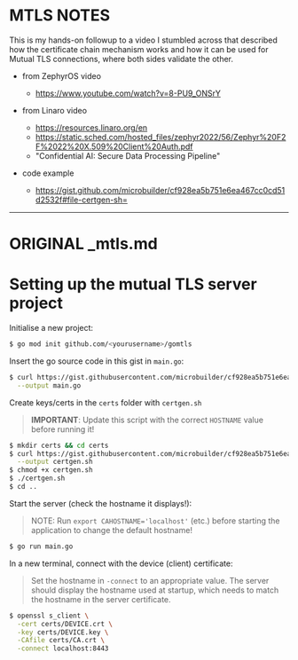 # MTLS NOTES

This is my hands-on followup to a video I stumbled across that described how the certificate chain mechanism works and how it can be used for Mutual TLS connections, where both sides validate the other.

- from ZephyrOS video
    - https://www.youtube.com/watch?v=8-PU9_ONSrY
- from Linaro video
    - https://resources.linaro.org/en
    - https://static.sched.com/hosted_files/zephyr2022/56/Zephyr%20F2F%2022%20X.509%20Client%20Auth.pdf
    - "Confidential AI: Secure Data Processing Pipeline"

- code example
    - https://gist.github.com/microbuilder/cf928ea5b751e6ea467cc0cd51d2532f#file-certgen-sh=



<hr>

# ORIGINAL _mtls.md

# Setting up the mutual TLS server project

Initialise a new project:

```bash
$ go mod init github.com/<yourusername>/gomtls
```

Insert the go source code in this gist in `main.go`:

```bash
$ curl https://gist.githubusercontent.com/microbuilder/cf928ea5b751e6ea467cc0cd51d2532f/raw/main.go \
  --output main.go
```

Create keys/certs in the `certs` folder with `certgen.sh`

> **IMPORTANT**: Update this script with the correct `HOSTNAME` value before running it!

```bash
$ mkdir certs && cd certs
$ curl https://gist.githubusercontent.com/microbuilder/cf928ea5b751e6ea467cc0cd51d2532f/raw/certgen.sh \
  --output certgen.sh 
$ chmod +x certgen.sh
$ ./certgen.sh
$ cd ..
```

Start the server (check the hostname it displays!):

> NOTE: Run `export CAHOSTNAME='localhost'` (etc.) before starting
> the application to change the default hostname!

```bash
$ go run main.go
```

In a new terminal, connect with the device (client) certificate:

> Set the hostname in `-connect` to an appropriate value.
> The server should display the hostname used at startup,
> which needs to match the hostname in the server certificate.

```bash
$ openssl s_client \
  -cert certs/DEVICE.crt \
  -key certs/DEVICE.key \
  -CAfile certs/CA.crt \
  -connect localhost:8443
```
